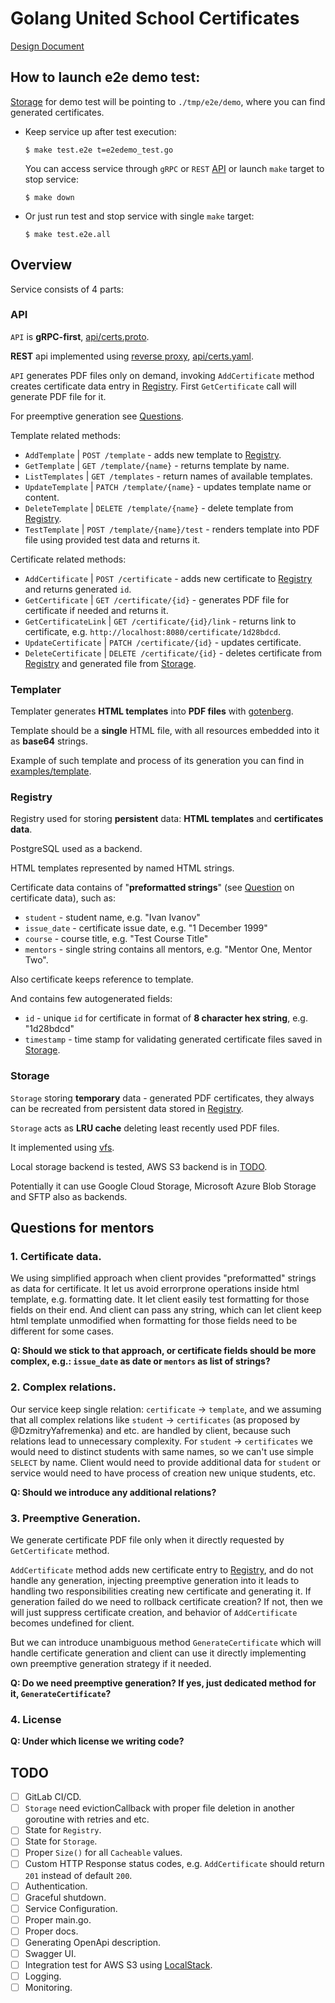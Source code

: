 # Golang United School Certificates
[Design Document](https://docs.google.com/document/d/1UoHbZ6ue_-ziny2xmDFsllWlvOQzvNU06i6KK6RvODo)
## How to launch e2e demo test:

[Storage](#storage) for demo test will be pointing to `./tmp/e2e/demo`, where you can find generated certificates.

- Keep service up after test execution:
    
    `$ make test.e2e t=e2edemo_test.go`

    You can access service through `gRPC` or `REST` [API](#api) or launch `make` target to stop service:

    `$ make down`

- Or just run test and stop service with single `make` target:

    `$ make test.e2e.all`

## Overview

Service consists of 4 parts:
### API
`API` is **gRPC-first**, [api/certs.proto](api/certs.proto).

**REST** api implemented using [reverse proxy](https://github.com/grpc-ecosystem/grpc-gateway), [api/certs.yaml](api/certs.yaml).

`API` generates PDF files only on demand, invoking `AddCertificate` method creates certificate data entry in [Registry](#registry). First `GetCertificate` call will generate PDF file for it.

For preemptive generation see [Questions](#3-preemptive-generation).

Template related methods:
- `AddTemplate` | `POST /template`  - adds new template to [Registry](#registry).
- `GetTemplate` | `GET /template/{name}` - returns template by name.
- `ListTemplates` | `GET /templates` - return names of available templates.
- `UpdateTemplate` | `PATCH /template/{name}` - updates template name or content.
- `DeleteTemplate` | `DELETE /template/{name}` - delete template from [Registry](#registry).
- `TestTemplate` | `POST /template/{name}/test` - renders template into PDF file using provided test data and returns it.

Certificate related methods:
- `AddCertificate` | `POST /certificate` - adds new certificate to [Registry](#registry) and returns generated `id`.
- `GetCertificate` | `GET /certificate/{id}` - generates PDF file for certificate if needed and returns it.
- `GetCertificateLink` | `GET /certificate/{id}/link` - returns link to certificate, e.g. `http://localhost:8080/certificate/1d28bdcd`.
- `UpdateCertificate` | `PATCH /certificate/{id}` - updates certificate.
- `DeleteCertificate` | `DELETE /certificate/{id}` - deletes certificate from [Registry](#registry) and generated file from [Storage](#storage).
### Templater
Templater generates **HTML templates** into **PDF files** with [gotenberg](https://github.com/gotenberg/gotenberg).

Template should be a **single** HTML file, with all resources embedded into it as **base64** strings.

Example of such template and process of its generation you can find in [examples/template](examples/template).

### Registry
Registry used for storing **persistent** data: **HTML templates** and **certificates data**.

PostgreSQL used as a backend.

HTML templates represented by named HTML strings.

Certificate data contains of "**preformatted strings**" (see [Question](#1-certificate-data) on certificate data), such as:
- `student` - student name, e.g. "Ivan Ivanov"
- `issue_date` - certificate issue date, e.g. "1 December 1999"
- `course` - course title, e.g. "Test Course Title"
- `mentors` - single string contains all mentors, e.g. "Mentor One, Mentor Two".

Also certificate keeps reference to template.

And contains few autogenerated fields:
- `id` - unique `id` for certificate in format of **8 character hex string**, e.g. "1d28bdcd"
- `timestamp` - time stamp for validating generated certificate files saved in [Storage](#storage).

### Storage
`Storage` storing **temporary** data - generated PDF certificates, they always can be recreated from persistent data stored in [Registry](#registry).

`Storage` acts as **LRU cache** deleting least recently used PDF files.

It implemented using [vfs](https://github.com/C2FO/vfs).

Local storage backend is tested, AWS S3 backend is in [TODO](#todo).

Potentially it can use Google Cloud Storage, Microsoft Azure Blob Storage and SFTP also as backends.

## Questions for mentors
### 1. Certificate data.
We using simplified approach when client provides "preformatted" strings as data for certificate. It let us avoid errorprone operations inside html template, e.g. formatting date. It let client easily test formatting for those fields on their end. And client can pass any string, which can let client keep html template unmodified when formatting for those fields need to be different for some cases.

**Q: Should we stick to that approach, or certificate fields should be more complex, e.g.: `issue_date` as date or `mentors` as list of strings?**

### 2. Complex relations.
Our service keep single relation: `certificate` -> `template`, and we assuming that all complex relations like `student` -> `certificates` (as proposed by @DzmitryYafremenka) and etc. are handled by client, because such relations lead to unnecessary complexity.
For `student` -> `certificates` we would need to distinct students with same names, so we can't use simple `SELECT` by name. Client would need to provide additional data for `student` or service would need to have process of creation new unique students, etc.

**Q: Should we introduce any additional relations?**

### 3. Preemptive Generation.
We generate certificate PDF file only when it directly requested by `GetCertificate` method.

`AddCertificate` method adds new certificate entry to [Registry](#registry), and do not handle any generation, injecting preemptive generation into it leads to handling two responsibilities creating new certificate and generating it. If generation failed do we need to rollback certificate creation? If not, then we will just suppress certificate creation, and behavior of `AddCertificate` becomes undefined for client. 

But we can introduce unambiguous method `GenerateCertificate` which will handle certificate generation and client can use it directly implementing own preemptive generation strategy if it needed.

**Q: Do we need preemptive generation? If yes, just dedicated method for it, `GenerateCertificate`?**

### 4. License 

**Q: Under which license we writing code?**

## TODO

- [ ] GitLab CI/CD.
- [ ] `Storage` need evictionCallback with proper file deletion in another goroutine with retries and etc.
- [ ] State for `Registry`.
- [ ] State for `Storage`.
- [ ] Proper `Size()` for all `Cacheable` values.
- [ ] Custom HTTP Response status codes, e.g. `AddCertificate` should return `201` instead of default `200`.
- [ ] Authentication.
- [ ] Graceful shutdown.
- [ ] Service Configuration.
- [ ] Proper main.go.
- [ ] Proper docs.
- [ ] Generating OpenApi description.
- [ ] Swagger UI.
- [ ] Integration test for AWS S3 using [LocalStack](https://github.com/localstack/localstack).
- [ ] Logging.
- [ ] Monitoring.
